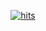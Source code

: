 <div align=center>
	
  [![hits](http://img.shields.io/badge/-Tech%20blog-black?style=flat-square&logo=github?url=https://github.com/bunchsh/bunchsh)](https://hits.seeyoufarm.com) 
	
</div>

